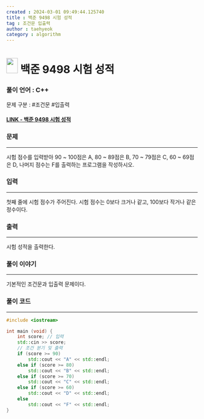 ```yaml
---
created : 2024-03-01 09:49:44.125740
title : 백준 9498 시험 성적
tag : 조건문 입출력
author : taehyeok
category : algorithm
---
```

# <img src="https://d2gd6pc034wcta.cloudfront.net/tier/1.svg" width="30" height="40"> 백준 9498 시험 성적


### 풀이 언어 : C++

문제 구분 : #조건문 #입출력
#### [LINK - 백준 9498 시험 성적](https://www.acmicpc.net/problem/9498)

### 문제
<hr>

시험 점수를 입력받아 90 ~ 100점은 A, 80 ~ 89점은 B, 70 ~ 79점은 C, 60 ~ 69점은 D, 나머지 점수는 F를 출력하는 프로그램을 작성하시오.

### 입력
<hr>

첫째 줄에 시험 점수가 주어진다. 시험 점수는 0보다 크거나 같고, 100보다 작거나 같은 정수이다.
### 출력
<hr>

시험 성적을 출력한다.
### 풀이 이야기
<hr>

기본적인 조건문과 입출력 문제이다.


### 풀이 코드
<hr>

``` c++
#include <iostream>

int main (void) {
    int score; // 입력
    std::cin >> score;
    // 조건 분기 및 출력
    if (score >= 90)
        std::cout << "A" << std::endl;
    else if (score >= 80)
        std::cout << "B" << std::endl;
    else if (score >= 70)
        std::cout << "C" << std::endl;
    else if (score >= 60)
        std::cout << "D" << std::endl;
    else
        std::cout << "F" << std::endl;
}
```
